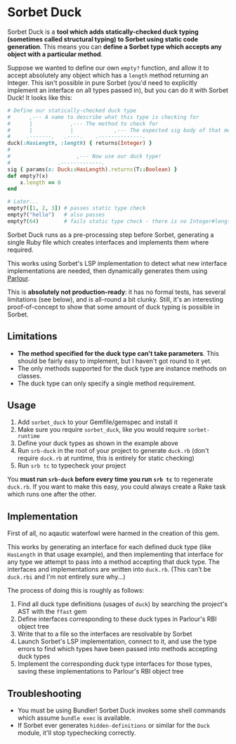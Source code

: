 # Sorbet Duck

Sorbet Duck is a
**tool which adds statically-checked duck typing (sometimes called structural typing) to Sorbet using static code generation**. This means you can
**define a Sorbet type which accepts any object with a particular method**.

Suppose we wanted to define our own `empty?` function, and allow it to accept
absolutely any object which has a `length` method returning an Integer. This
isn't possible in pure Sorbet (you'd need to explicitly implement an interface
on all types passed in), but you can do it with Sorbet Duck! It looks like this:

```ruby
# Define our statically-checked duck type
#      ,--- A name to describe what this type is checking for
#      |            ,--- The method to check for
#      |            |             ,--- The expected sig body of that method
#     .-------.   .----.    .--------------.
duck(:HasLength, :length) { returns(Integer) }
#               
#                     ,--- Now use our duck type!
#               .-------------.
sig { params(x: Duck::HasLength).returns(T::Boolean) }
def empty?(x)
    x.length == 0
end

# Later...
empty?([1, 2, 3]) # passes static type check
empty?("hello")   # also passes
empty?(64)        # fails static type check - there is no Integer#length method
```

Sorbet Duck runs as a pre-processing step before Sorbet, generating a single
Ruby file which creates interfaces and implements them where required.

This works using Sorbet's LSP implementation to detect what new interface
implementations are needed, then dynamically generates them using
[Parlour](https://github.com/AaronC81/parlour).

This is **absolutely not production-ready**: it has no formal tests, has
several limitations (see below), and is all-round a bit clunky. Still, it's an
interesting proof-of-concept to show that some amount of duck typing is possible
in Sorbet.

## Limitations
- **The method specified for the duck type can't take parameters**. This should
  be fairly easy to implement, but I haven't got round to it yet.
- The only methods supported for the duck type are instance methods on classes.
- The duck type can only specify a single method requirement.

## Usage
1. Add `sorbet_duck` to your Gemfile/gemspec and install it
2. Make sure you require `sorbet_duck`, like you would require `sorbet-runtime`
3. Define your duck types as shown in the example above
4. Run `srb-duck` in the root of your project to generate `duck.rb` (don't
   require `duck.rb` at runtime, this is entirely for static checking)
5. Run `srb tc` to typecheck your project

You **must run `srb-duck` before every time you run `srb tc`** to regenerate
`duck.rb`. If you want to make this easy, you could always create a Rake task
which runs one after the other.

## Implementation
First of all, no aqautic waterfowl were harmed in the creation of this gem.

This works by generating an interface for each defined duck type (like
`HasLength` in that usage example), and then implementing that interface for any
type we attempt to pass into a method accepting that duck type. The interfaces
and implementations are written into `duck.rb`. (This can't be `duck.rbi` and
I'm not entirely sure why...)

The process of doing this is roughly as follows:

1. Find all duck type definitions (usages of `duck`) by searching the project's
   AST with the `ffast` gem
2. Define interfaces corresponding to these duck types in Parlour's RBI object
   tree
3. Write that to a file so the interfaces are resolvable by Sorbet
4. Launch Sorbet's LSP implementation, connect to it, and use the type errors
   to find which types have been passed into methods accepting duck types
5. Implement the corresponding duck type interfaces for those types, saving
   these implementations to Parlour's RBI object tree

## Troubleshooting
- You must be using Bundler! Sorbet Duck invokes some shell commands which
  assume `bundle exec` is available.
- If Sorbet ever generates `hidden-definitions` or similar for the `Duck` 
  module, it'll stop typechecking correctly.